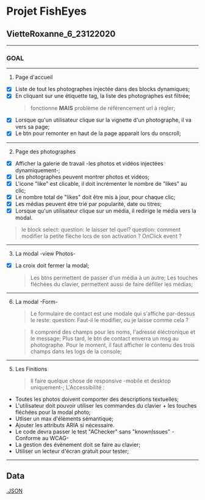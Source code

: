 # **Projet FishEyes**

## **VietteRoxanne_6_23122020**

---

### **GOAL**

---

1. Page d'accueil

- [x] Liste de tout les photographes injectée dans des blocks dynamiques;
- [x] En cliquant sur une étiquette tag, la liste des photographes est filtrée;
  > fonctionne **MAIS** problème de référencement url à règler;
- [x] Lorsque qu'un utilisateur clique sur la vignette d'un photographe, il va vers sa page;
- [x] Le btn pour remonter en haut de la page apparait lors du onscroll;

---

2. Page des photographes

- [x] Afficher la galerie de travail -les photos et vidéos injectées dynamiquement-;
- [x] Les photographes peuvent montrer photos et vidéos;
- [x] L'icone "like" est clicable, il doit incrémenter le nombre de "likes" au clic;
- [x] Le nombre total de "likes" doit être mis à jour, pour chaque clic;
- [x] Les médias peuvent être trié par popularité, date ou titres;
- [x] Lorsque qu'un utilisateur clique sur un média, il redirige le média vers la modal.

> le block select:
> question: le laisser tel quel?
> question: comment modifier la petite flèche lors de son activation ? OnClick event ?

---

3. La modal -view Photos-

- [x] La croix doit fermer la modal;
  > Les btns permettent de passer d'un média à un autre;
  > Les touches fléchées du clavier, permettent aussi de faire défiller les médias;

---

6. La modal -Form-

   > Le formulaire de contact est une modale qui s'affiche par-dessus le reste:
   > question: Faut-il le modifier, ou je laisse comme cela ?

   > Il comprend des champs pour les noms, l'adresse éléctronique et le message;
   > Plus tard, le btn de contact enverra un msg au photographe.
   > Pour le moment, il faut afficher le contenu des trois champs dans les logs de la console;

---

5. Les Finitions
   > Il faire quelque chose de responsive -mobile et desktop uniquement-;
   > L'Accessibilité :

- Toutes les photos doivent comporter des descriptions textuelles;
- L'utilisateur doit pouvoir utiliser les commandes du clavier + les touches fléchées pour la modal photo;
- Utliser un max d'éléments sémantique;
- Ajouter les attributs ARIA si nécessaire.
- Le code devra passer le test "AChecker" sans "knownIssues" -Conforme au WCAG-
- La gestion des évènement doit se faire au clavier;
- Utiliser un lecteur d'écran gratuit pour tester;

---

## **Data**

[.JSON](https://s3-eu-west-1.amazonaws.com/course.oc-static.com/projects/Front-End+V2/P5+Javascript+%26+Accessibility/FishEyeData.json)
